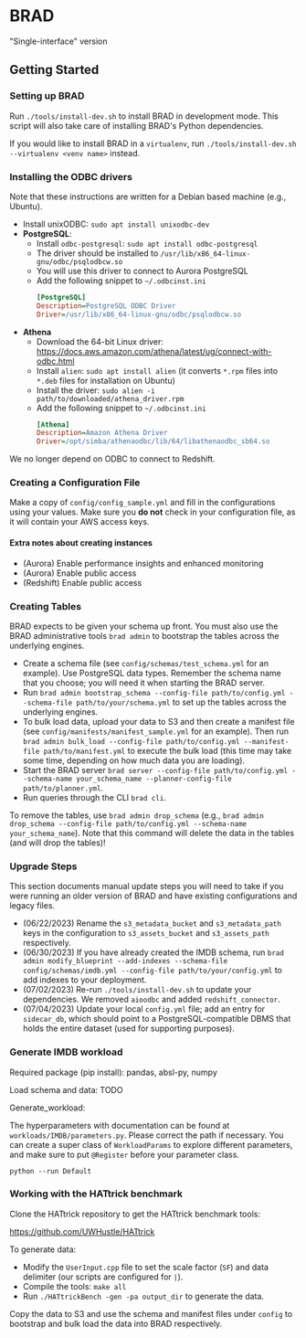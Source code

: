 # BRAD

"Single-interface" version

## Getting Started

### Setting up BRAD

Run `./tools/install-dev.sh` to install BRAD in development mode. This script
will also take care of installing BRAD's Python dependencies.

If you would like to install BRAD in a `virtualenv`, run
`./tools/install-dev.sh --virtualenv <venv name>` instead.

### Installing the ODBC drivers

Note that these instructions are written for a Debian based machine (e.g., Ubuntu).

- Install unixODBC: `sudo apt install unixodbc-dev`
- **PostgreSQL**:
  - Install `odbc-postgresql`: `sudo apt install odbc-postgresql`
  - The driver should be installed to `/usr/lib/x86_64-linux-gnu/odbc/psqlodbcw.so`
  - You will use this driver to connect to Aurora PostgreSQL
  - Add the following snippet to `~/.odbcinst.ini`
    ```ini
    [PostgreSQL]
    Description=PostgreSQL ODBC Driver
    Driver=/usr/lib/x86_64-linux-gnu/odbc/psqlodbcw.so
    ```
- **Athena**
  - Download the 64-bit Linux driver: https://docs.aws.amazon.com/athena/latest/ug/connect-with-odbc.html
  - Install `alien`: `sudo apt install alien` (it converts `*.rpm` files into `*.deb` files for installation on Ubuntu)
  - Install the driver: `sudo alien -i path/to/downloaded/athena_driver.rpm`
  - Add the following snippet to `~/.odbcinst.ini`
    ```ini
    [Athena]
    Description=Amazon Athena Driver
    Driver=/opt/simba/athenaodbc/lib/64/libathenaodbc_sb64.so
    ```

We no longer depend on ODBC to connect to Redshift.

### Creating a Configuration File

Make a copy of `config/config_sample.yml` and fill in the configurations using
your values. Make sure you **do not** check in your configuration file, as it
will contain your AWS access keys.

#### Extra notes about creating instances

- (Aurora) Enable performance insights and enhanced monitoring
- (Aurora) Enable public access
- (Redshift) Enable public access

### Creating Tables

BRAD expects to be given your schema up front. You must also use the BRAD
administrative tools `brad admin` to bootstrap the tables across the underlying
engines.

- Create a schema file (see `config/schemas/test_schema.yml` for an example). Use
  PostgreSQL data types. Remember the schema name that you choose; you will need
  it when starting the BRAD server.
- Run `brad admin bootstrap_schema --config-file path/to/config.yml
  --schema-file path/to/your/schema.yml` to set up the tables across the
  underlying engines.
- To bulk load data, upload your data to S3 and then create a manifest file (see
  `config/manifests/manifest_sample.yml` for an example). Then run `brad admin
  bulk_load --config-file path/to/config.yml --manifest-file
  path/to/manifest.yml` to execute the bulk load (this time may take some time,
  depending on how much data you are loading).
- Start the BRAD server `brad server --config-file path/to/config.yml
  --schema-name your_schema_name --planner-config-file path/to/planner.yml`.
- Run queries through the CLI `brad cli`.

To remove the tables, use `brad admin drop_schema` (e.g., `brad admin
drop_schema --config-file path/to/config.yml --schema-name
your_schema_name`). Note that this command will delete the data in the tables
(and will drop the tables)!


### Upgrade Steps

This section documents manual update steps you will need to take if you were
running an older version of BRAD and have existing configurations and legacy
files.

- (06/22/2023) Rename the `s3_metadata_bucket` and `s3_metadata_path` keys in
  the configuration to `s3_assets_bucket` and `s3_assets_path` respectively.
- (06/30/2023) If you have already created the IMDB schema, run `brad admin
  modify_blueprint --add-indexes --schema-file config/schemas/imdb.yml
  --config-file path/to/your/config.yml` to add indexes to your deployment.
- (07/02/2023) Re-run `./tools/install-dev.sh` to update your dependencies. We
  removed `aioodbc` and added `redshift_connector`.
- (07/04/2023) Update your local `config.yml` file; add an entry for
  `sidecar_db`, which should point to a PostgreSQL-compatible DBMS that holds
  the entire dataset (used for supporting purposes).


### Generate IMDB workload

Required package (pip install): pandas, absl-py, numpy

Load schema and data: TODO

Generate_workload: 

The hyperparameters with documentation can be found at `workloads/IMDB/parameters.py`. 
Please correct the path if necessary. 
You can create a super class of `WorkloadParams` to explore different parameters, 
and make sure to put `@Register` before your parameter class.

```angular2html
python --run Default
```


### Working with the HATtrick benchmark

Clone the HATtrick repository to get the HATtrick benchmark tools:

https://github.com/UWHustle/HATtrick

To generate data:
- Modify the `UserInput.cpp` file to set the scale factor (`SF`) and data
  delimiter (our scripts are configured for `|`).
- Compile the tools: `make all`
- Run `./HATtrickBench -gen -pa output_dir` to generate the data.

Copy the data to S3 and use the schema and manifest files under `config` to
bootstrap and bulk load the data into BRAD respectively.
